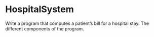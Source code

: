 # HospitalSystem
Write a program that computes a patient’s bill for a hospital stay. The different components of the program.
